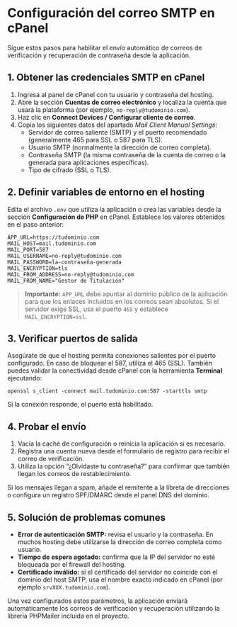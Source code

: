 # Configuración del correo SMTP en cPanel

Sigue estos pasos para habilitar el envío automático de correos de verificación y recuperación de contraseña desde la aplicación.

## 1. Obtener las credenciales SMTP en cPanel
1. Ingresa al panel de cPanel con tu usuario y contraseña del hosting.
2. Abre la sección **Cuentas de correo electrónico** y localiza la cuenta que usará la plataforma (por ejemplo, `no-reply@tudominio.com`).
3. Haz clic en **Connect Devices / Configurar cliente de correo**.
4. Copia los siguientes datos del apartado *Mail Client Manual Settings*:
   - Servidor de correo saliente (SMTP) y el puerto recomendado (generalmente 465 para SSL o 587 para TLS).
   - Usuario SMTP (normalmente la dirección de correo completa).
   - Contraseña SMTP (la misma contraseña de la cuenta de correo o la generada para aplicaciones específicas).
   - Tipo de cifrado (SSL o TLS).

## 2. Definir variables de entorno en el hosting
Edita el archivo `.env` que utiliza la aplicación o crea las variables desde la sección **Configuración de PHP** en cPanel. Establece los valores obtenidos en el paso anterior:

```
APP_URL=https://tudominio.com
MAIL_HOST=mail.tudominio.com
MAIL_PORT=587
MAIL_USERNAME=no-reply@tudominio.com
MAIL_PASSWORD=la-contraseña-generada
MAIL_ENCRYPTION=tls
MAIL_FROM_ADDRESS=no-reply@tudominio.com
MAIL_FROM_NAME="Gestor de Titulación"
```

> **Importante:** `APP_URL` debe apuntar al dominio público de la aplicación para que los enlaces incluidos en los correos sean absolutos. Si el servidor exige SSL, usa el puerto `465` y establece `MAIL_ENCRYPTION=ssl`.

## 3. Verificar puertos de salida
Asegúrate de que el hosting permita conexiones salientes por el puerto configurado. En caso de bloquear el 587, utiliza el 465 (SSL). También puedes validar la conectividad desde cPanel con la herramienta **Terminal** ejecutando:

```
openssl s_client -connect mail.tudominio.com:587 -starttls smtp
```

Si la conexión responde, el puerto está habilitado.

## 4. Probar el envío
1. Vacía la caché de configuración o reinicia la aplicación si es necesario.
2. Registra una cuenta nueva desde el formulario de registro para recibir el correo de verificación.
3. Utiliza la opción “¿Olvidaste tu contraseña?” para confirmar que también llegan los correos de restablecimiento.

Si los mensajes llegan a spam, añade el remitente a la libreta de direcciones o configura un registro SPF/DMARC desde el panel DNS del dominio.

## 5. Solución de problemas comunes
- **Error de autenticación SMTP:** revisa el usuario y la contraseña. En muchos hosting debe utilizarse la dirección de correo completa como usuario.
- **Tiempo de espera agotado:** confirma que la IP del servidor no esté bloqueada por el firewall del hosting.
- **Certificado inválido:** si el certificado del servidor no coincide con el dominio del host SMTP, usa el nombre exacto indicado en cPanel (por ejemplo `srvXXX.tudominio.com`).

Una vez configurados estos parámetros, la aplicación enviará automáticamente los correos de verificación y recuperación utilizando la librería PHPMailer incluida en el proyecto.
